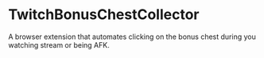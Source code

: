 # TwitchBonusChestCollector
 A browser extension that automates clicking on the bonus chest during you watching stream or being AFK.
